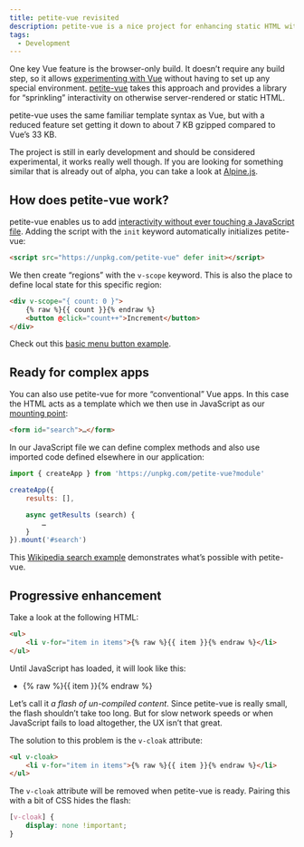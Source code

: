 ```yaml
---
title: petite-vue revisited
description: petite-vue is a nice project for enhancing static HTML with some interactivity.
tags:
  - Development
---
```


One key Vue feature is the browser-only build. It doesn’t require any build step, so it allows [experimenting with Vue](https://vuejs.org/guide/quick-start.html#without-build-tools) without having to set up any special environment. [petite-vue](https://github.com/vuejs/petite-vue) takes this approach and provides a library for “sprinkling” interactivity on otherwise server-rendered or static HTML.

petite-vue uses the same familiar template syntax as Vue, but with a reduced feature set getting it down to about 7 KB gzipped compared to Vue’s 33 KB.

The project is still in early development and should be considered experimental, it works really well though. If you are looking for something similar that is already out of alpha, you can take a look at [Alpine.js](https://alpinejs.dev/).

## How does petite-vue work?

petite-vue enables us to add [interactivity without ever touching a JavaScript file](https://github.com/vuejs/petite-vue#usage). Adding the script with the `init` keyword automatically initializes petite-vue:

```html
<script src="https://unpkg.com/petite-vue" defer init></script>
```

We then create “regions” with the `v-scope` keyword. This is also the place to define local state for this specific region:

```html
<div v-scope="{ count: 0 }">
	{% raw %}{{ count }}{% endraw %}
	<button @click="count++">Increment</button>
</div>
```

Check out this [basic menu button example](https://codepen.io/mvsde/pen/mdMmGer).

## Ready for complex apps

You can also use petite-vue for more “conventional” Vue apps. In this case the HTML acts as a template which we then use in JavaScript as our [mounting point](https://github.com/vuejs/petite-vue#explicit-mount-target):

```html
<form id="search">…</form>
```

In our JavaScript file we can define complex methods and also use imported code defined elsewhere in our application:

```js
import { createApp } from 'https://unpkg.com/petite-vue?module'

createApp({
	results: [],

	async getResults (search) {
		…
	}
}).mount('#search')
```

This [Wikipedia search example](https://codepen.io/mvsde/pen/ExvmJNz) demonstrates what’s possible with petite-vue.

## Progressive enhancement

Take a look at the following HTML:

```html
<ul>
	<li v-for="item in items">{% raw %}{{ item }}{% endraw %}</li>
</ul>
```

Until JavaScript has loaded, it will look like this:

- {% raw %}{{ item }}{% endraw %}

Let’s call it _a flash of un-compiled content_. Since petite-vue is really small, the flash shouldn’t take too long. But for slow network speeds or when JavaScript fails to load altogether, the UX isn’t that great.

The solution to this problem is the `v-cloak` attribute:

```html
<ul v-cloak>
	<li v-for="item in items">{% raw %}{{ item }}{% endraw %}</li>
</ul>
```

The `v-cloak` attribute will be removed when petite-vue is ready. Pairing this with a bit of CSS hides the flash:

```css
[v-cloak] {
	display: none !important;
}
```
